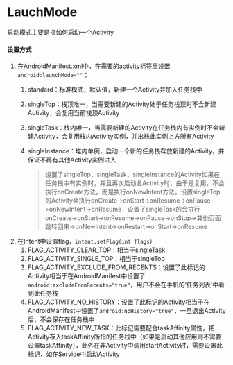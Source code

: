 # LauchMode

启动模式主要是指如何启动一个Activity

#### 设置方式

1. 在AndroidManifest.xml中，在需要的activity标签里设置`android:launchMode=""`；
   1. standard：标准模式，默认值，新建一个Activity并加入任务栈中
   2. singleTop：栈顶唯一，当需要新建的Activity处于任务栈顶时不会新建Activity，会复用当前栈顶Activity
   3. singleTask：栈内唯一，当需要新建的Activity在任务栈内有实例时不会新建Activity，会复用栈内Activity实例，并出栈此实例上方所有Activity
   4. singleInstance：堆内单例，启动一个新的任务栈存放新建的Activity，并保证不再有其他Activity实例进入

      > 设置了singleTop，singleTask，singleInstance的Activity如果在任务栈中有实例时，并且再次启动此Activity时，由于是复用，不会执行onCreate方法，而是执行onNewIntent方法。设置singleTop的Activity会执行onCreate->onStart->onResume->onPause->onNewIntent->onResume，设置了singleTask的会执行onCreate->onStart->onResume->onPause->onStop->其他页面跳转回来->onNewIntent->onRestart->onStart->onResume
      >
2. 在Intent中设置flag，`intent.setFlag(int flags)`
   1. FLAG_ACTIVITY_CLEAR_TOP：相当于singleTask
   2. FLAG_ACTIVITY_SINGLE_TOP：相当于singleTop
   3. FLAG_ACTIVITY_EXCLUDE_FROM_RECENTS：设置了此标记的Activity相当于在AndroidManifest中设置了`android:excludeFromRecents="true"`，用户不会在手机的‘任务列表’中看到此任务栈
   4. FLAG_ACTIVITY_NO_HISTORY：设置了此标记的Activity相当于在AndroidManifest中设置了`android:noHistory="true"`，一旦退出Activity后，不会保存在任务栈中
   5. FLAG_ACTIVITY_NEW_TASK：此标记需要配合taskAffinity属性，把Activity存入taskAffinity所指的任务栈中（如果是启动其他应用则不需要设置taskAffinity），此外在非Activity中调用startActivity时，需要设置此标记，如在Service中启动Activity
